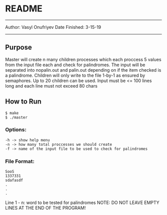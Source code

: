 # README

***

Author: Vasyl Onufriyev
Date Finished: 3-15-19

***

## Purpose

Master will create n many children processes which each proccess 5 values from the input file each and check for palindromes. The input will be separated into nopalin.out and palin.out depending on if the item checked is a palindrome. Children will only write to the file 1-by-1 as ensured by semaphores. Up to 20 children can be used. Input must be <= 100 lines long and each line must not exceed 80 chars

## How to Run
```
$ make
$ ./master 
```

### Options:

```
-h -> show help menu
-n -> how many total proccesses we should create 
-f -> name of the input file to be used to check for palindromes
```

### File Format:
```
SooS
1337331
sdafasdf
.
.
.
```

Line 1 - n: word to be tested for palindromes
NOTE: DO NOT LEAVE EMPTY LINES AT THE END OF THE PROGRAM!

